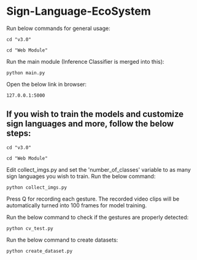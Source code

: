 # Sign-Language-EcoSystem
Run below commands for general usage:
```shell
cd "v3.0"
```
```shell
cd "Web Module"
```
Run the main module (Inference Classifier is merged into this):
```shell
python main.py
```
Open the below link in browser:
```shell
127.0.0.1:5000
```


## If you wish to train the models and customize sign languages and more, follow the below steps:
```shell
cd "v3.0"
```
```
cd "Web Module"
```

Edit collect_imgs.py and set the 'number_of_classes' variable to as many sign languages you wish to train.
Run the below command:
```shell
python collect_imgs.py
```
Press Q for recording each gesture.
The recorded video clips will be automatically turned into 100 frames for model training.

Run the below command to check if the gestures are properly detected:
```shell
python cv_test.py
```

Run the below command to create datasets:
```shell
python create_dataset.py
```
